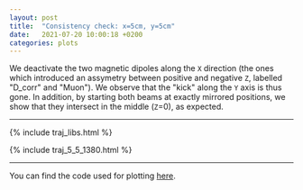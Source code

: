 ```yaml
---
layout: post
title:  "Consistency check: x=5cm, y=5cm"
date:   2021-07-20 10:00:18 +0200
categories: plots
---
```


We deactivate the two magnetic dipoles along the ```X``` direction (the ones which introduced an assymetry between positive and negative ```Z```, labelled "D_corr" and "Muon"). We observe that the "kick" along the ```Y``` axis is thus gone. In addition, by starting both beams at exactly mirrored positions, we show that they intersect in the middle (```Z```=0), as expected.

-------------

{% include traj_libs.html %}

{% include traj_5_5_1380.html %}

-----------

You can find the code used for plotting [here][plotcode].

[plotcode]: https://github.com/b-fontana/DirectFlow/blob/master/python/trajectory.py
